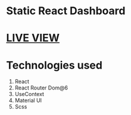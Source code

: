 # Static React Dashboard
# [LIVE VIEW](https://eligifty-coder.github.io/react_static_dashboard/)

# **Technologies used**
1. React
2. React Router Dom@6
3. UseContext
4. Material UI
5. Scss

